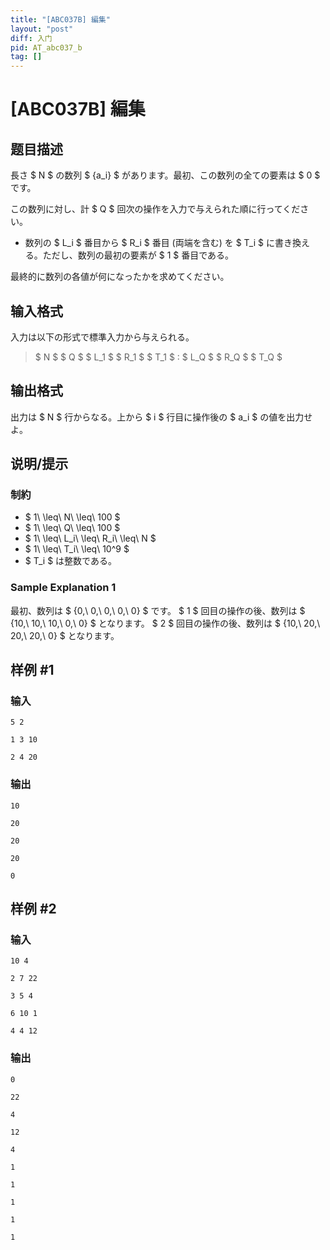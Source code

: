 ```yaml
---
title: "[ABC037B] 編集"
layout: "post"
diff: 入门
pid: AT_abc037_b
tag: []
---
```


# [ABC037B] 編集

## 题目描述

[problemUrl]: https://atcoder.jp/contests/abc037/tasks/abc037_b

長さ $ N $ の数列 $ \{a_i\} $ があります。最初、この数列の全ての要素は $ 0 $ です。

この数列に対し、計 $ Q $ 回次の操作を入力で与えられた順に行ってください。

- 数列の $ L_i $ 番目から $ R_i $ 番目 (両端を含む) を $ T_i $ に書き換える。ただし、数列の最初の要素が $ 1 $ 番目である。

最終的に数列の各値が何になったかを求めてください。

## 输入格式

入力は以下の形式で標準入力から与えられる。

> $ N $ $ Q $ $ L_1 $ $ R_1 $ $ T_1 $ : $ L_Q $ $ R_Q $ $ T_Q $

## 输出格式

出力は $ N $ 行からなる。上から $ i $ 行目に操作後の $ a_i $ の値を出力せよ。

## 说明/提示

### 制約

- $ 1\ \leq\ N\ \leq\ 100 $
- $ 1\ \leq\ Q\ \leq\ 100 $
- $ 1\ \leq\ L_i\ \leq\ R_i\ \leq\ N $
- $ 1\ \leq\ T_i\ \leq\ 10^9 $
- $ T_i $ は整数である。

### Sample Explanation 1

最初、数列は $ \{0,\ 0,\ 0,\ 0,\ 0\} $ です。 $ 1 $ 回目の操作の後、数列は $ \{10,\ 10,\ 10,\ 0,\ 0\} $ となります。 $ 2 $ 回目の操作の後、数列は $ \{10,\ 20,\ 20,\ 20,\ 0\} $ となります。

## 样例 #1

### 输入

```
5 2
1 3 10
2 4 20
```

### 输出

```
10
20
20
20
0
```

## 样例 #2

### 输入

```
10 4
2 7 22
3 5 4
6 10 1
4 4 12
```

### 输出

```
0
22
4
12
4
1
1
1
1
1
```

